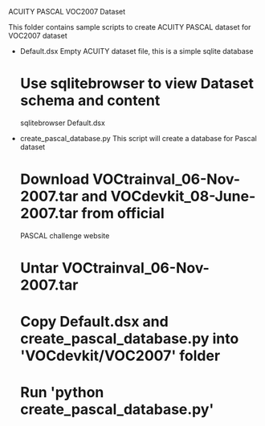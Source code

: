 ACUITY PASCAL VOC2007 Dataset

 This folder contains sample scripts to create ACUITY PASCAL dataset for VOC2007 dataset

 - Default.dsx
   Empty ACUITY dataset file, this is a simple sqlite database

   # Use sqlitebrowser to view Dataset schema and content
   sqlitebrowser Default.dsx

 - create_pascal_database.py
   This script will create a database for Pascal dataset

   # Download VOCtrainval_06-Nov-2007.tar and VOCdevkit_08-June-2007.tar from official 
     PASCAL challenge website
   # Untar VOCtrainval_06-Nov-2007.tar
   # Copy Default.dsx and create_pascal_database.py into 'VOCdevkit/VOC2007' folder
   # Run 'python create_pascal_database.py'

